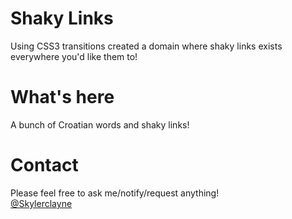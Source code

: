 # Shaky Links
Using CSS3 transitions created a domain where shaky links exists everywhere you'd like them to!  

# What's here
A bunch of Croatian words and shaky links!  

# Contact
Please feel free to ask me/notify/request anything!   
[@Skylerclayne](http://www.twitter.com/skylerclayne)